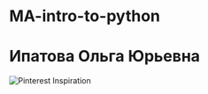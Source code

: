 # MA-intro-to-python
# Ипатова Ольга Юрьевна
![Pinterest Inspiration](./iassets.pinterest.com/ext/id=846747167482239155.jpg)
